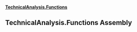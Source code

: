 #### [TechnicalAnalysis.Functions](Atypical.TechnicalAnalysis.Functions.md 'Atypical.TechnicalAnalysis.Functions')

## TechnicalAnalysis.Functions Assembly